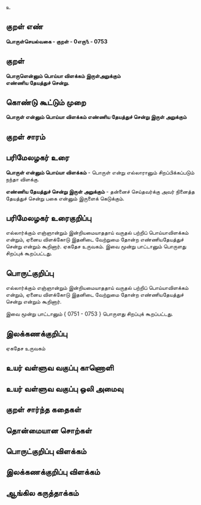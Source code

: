 உ

## குறள் எண் 

**பொருள்செயல்வகை - குறள் - 0எரு௩ - 0753** 

## குறள் 

**பொருளென்னும் பொய்யா விளக்கம் இருள்அறுக்கும்  
எண்ணிய தேயத்துச் சென்று.**

## கொண்டு கூட்டும் முறை

**பொருள் என்னும் பொய்யா விளக்கம் எண்ணிய தேயத்துச் சென்று இருள் அறுக்கும்**

## குறள் சாரம் 


## பரிமேலழகர் உரை

**பொருள் என்னும் பொய்யா விளக்கம்** - பொருள் என்று எல்லாரானும் சிறப்பிக்கப்படும் நந்தா விளக்கு.  

**எண்ணிய தேயத்துச் சென்று இருள் அறுக்கும்** - தன்னைச் செய்தவர்க்கு அவர் நினைத்த தேயத்துச் சென்று பகை என்னும் இருளைக் கெடுக்கும். 

## பரிமேலழகர் உரைகுறிப்பு   

எல்லார்க்கும் எஞ்ஞான்றும் இன்றியமையாததாய் வருதல் பற்றிப் பொய்யாவிளக்கம் என்றும், ஏனைய விளக்கோடு இதனிடை வேற்றுமை தோன்ற எண்ணியதேயத்துச் சென்று என்றும் கூறினார். ஏகதேச உருவகம். இவை மூன்று பாட்டானும் பொருளது சிறப்புக் கூறப்பட்டது.

## பொருட்குறிப்பு 

எல்லார்க்கும் எஞ்ஞான்றும் இன்றியமையாததாய் வருதல் பற்றிப் பொய்யாவிளக்கம் என்றும், ஏனைய விளக்கோடு இதனிடை வேற்றுமை தோன்ற எண்ணியதேயத்துச் சென்று என்றும் கூறினார். 

இவை மூன்று பாட்டானும் { 0751 - 0753 } பொருளது சிறப்புக் கூறப்பட்டது.

## இலக்கணக்குறிப்பு  

ஏகதேச உருவகம்

## உயர் வள்ளுவ வகுப்பு காணொளி


## உயர் வள்ளுவ வகுப்பு ஒலி அமைவு 

 
## குறள் சார்ந்த கதைகள் 


## தொன்மையான சொற்கள்


## பொருட்குறிப்பு விளக்கம்


## இலக்கணக்குறிப்பு விளக்கம்


## ஆங்கில கருத்தாக்கம் 


